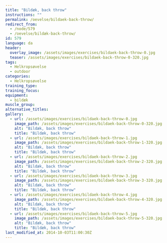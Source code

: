 ```yaml
---
title: "Bildæk, back throw"
instructions: ""
permalink: /oevelse/bildaek-back-throw/
redirect_from:
  - /node/579
  - /oevelse/bildæk-back-throw/
id: 579
language: da
header:
  overlay_image: /assets/images/exercises/bildaek-back-throw-0.jpg
  teaser: /assets/images/exercises/bildaek-back-throw-0-320.jpg
tags:
  - Helkropsøvelse
  - outdoor
categories:
  - Helkropsøvelse
training_type: 
training_focus: 
equipment:
  - bildæk
muscle_group:
alternative_titles:
gallery:
  - url: /assets/images/exercises/bildaek-back-throw-0.jpg
    image_path: /assets/images/exercises/bildaek-back-throw-0-320.jpg
    alt: "Bildæk, back throw"
    title: "Bildæk, back throw"
  - url: /assets/images/exercises/bildaek-back-throw-1.jpg
    image_path: /assets/images/exercises/bildaek-back-throw-1-320.jpg
    alt: "Bildæk, back throw"
    title: "Bildæk, back throw"
  - url: /assets/images/exercises/bildaek-back-throw-2.jpg
    image_path: /assets/images/exercises/bildaek-back-throw-2-320.jpg
    alt: "Bildæk, back throw"
    title: "Bildæk, back throw"
  - url: /assets/images/exercises/bildaek-back-throw-3.jpg
    image_path: /assets/images/exercises/bildaek-back-throw-3-320.jpg
    alt: "Bildæk, back throw"
    title: "Bildæk, back throw"
  - url: /assets/images/exercises/bildaek-back-throw-4.jpg
    image_path: /assets/images/exercises/bildaek-back-throw-4-320.jpg
    alt: "Bildæk, back throw"
    title: "Bildæk, back throw"
  - url: /assets/images/exercises/bildaek-back-throw-5.jpg
    image_path: /assets/images/exercises/bildaek-back-throw-5-320.jpg
    alt: "Bildæk, back throw"
    title: "Bildæk, back throw"
last_modified_at: 2014-10-03T11:00:30Z
---
```



